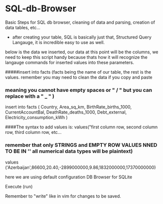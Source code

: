 # SQL-db-Browser
Basic Steps for SQL db browser, cleaning of data and parsing, creation of data tables, etc... 

- after creating your table, SQL is basically just that, Structured Query Langauge, it is incredible easy to use as well. 


below is the data we inserted, our data at this point will be the columns, we need to keep this script handy because thats how it will recognize
the langauge commands for inserted values into these parameters.

#####insert into facts (facts being the name of our table, the rest is the values. remember you may need to clean the data if you copy and paste
### meaning you cannot have empty spaces or " / " but you can replace with a " _ " )

insert into facts
(
Country,
Area_sq_km,
BirthRate_births_1000,
CurrentAccountBal,
DeathRate_deaths_1000,
Debt_external,
Electricity_consumption_kWh
)

####The syntax to add values is: values("first column row, second column row, third column row, etc... 
### remember that only STRINGS and EMPTY ROW VALUES NNED TO BE IN '' all numerical data types will be plaintext)

values ('Azerbaijan',86600,20.40,-2899000000,9.86,1832000000,17370000000)



here we are using default configuration DB Browser for SQLite 

Execute (run)

Remember to "write" like in vim for changes to be saved.
